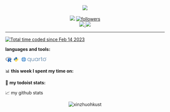 <div align='center'>
<img src='https://readme-typing-svg.herokuapp.com?font=ubuntu&color=4d3900&center=true&lines=Welcome+to+my+github!;HKUSTer+Mphil+in+SOSC;Foucs+on+China;Code+for+PoliSci'/>
</div>

<p align='center'>
    <img src='https://vbr.wocr.tk/badge?page_id=xinzhuohkust&style=for-the-badge&logo=Github&color=16a085'>
    <a href='https://github.com/xinzhuohkust?tab=followers'>
        <img alt='followers' title='Follow Me on GitHub' src='https://custom-icon-badges.herokuapp.com/github/followers/xinzhuohkust?color=236ad3&labelColor=1155ba&style=for-the-badge&logo=person-add&label=Follow&logoColor=white'/>
        <br>
    </a>
    <a href='https://www.linkedin.com/in/xinzhuo-huang-5161011ba/' target='_blank'>
        <img src='https://img.shields.io/badge/linkedin%20-%230077B5.svg?&style=for-the-badge&logo=linkedin&logoColor=white'/>
    </a>
    <a href='carlh.stoner@gmail.com' target='_blank'>
        <img src='https://img.shields.io/badge/Gmail-D14836?style=for-the-badge&logo=gmail&logoColor=white'/>
</p>

***

  <a href="https://wakatime.com/@xhuangcb"><img src="https://wakatime.com/badge/user/82e5598e-6231-41f8-900d-3972a4ed80ac.svg" alt="Total time coded since Feb 14 2023" /></a>


**languages and tools:**  

<code><img height="20" src="https://raw.githubusercontent.com/github/explore/80688e429a7d4ef2fca1e82350fe8e3517d3494d/topics/r/r.png"></code>
<code><img height="20" src="https://raw.githubusercontent.com/github/explore/80688e429a7d4ef2fca1e82350fe8e3517d3494d/topics/python/python.png"></code>
<code><img height="20" src="https://github.com/quarto-dev/quarto-r/blob/main/man/figures/quarto.png"></code>

📊 **this week I spent my time on:**

<!--START_SECTION:waka-->
<!--END_SECTION:waka-->

🚧 **my todoist stats:**
<!-- TODO-IST:START -->
<!-- TODO-IST:END -->


📈 my github stats

<p align="center"> <img src="https://github-readme-stats.vercel.app/api?username=xinzhuohkust&show_icons=true&theme=graywhite" alt="xinzhuohkust" />



